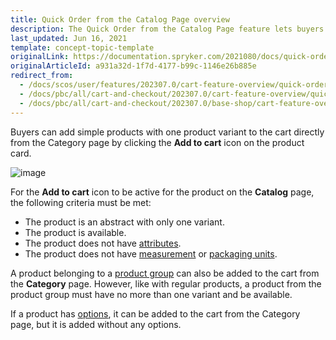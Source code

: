 ```yaml
---
title: Quick Order from the Catalog Page overview
description: The Quick Order from the Catalog Page feature lets buyers add products with one product variant to cart directly from the Category page.
last_updated: Jun 16, 2021
template: concept-topic-template
originalLink: https://documentation.spryker.com/2021080/docs/quick-order-from-the-catalog-page-overview
originalArticleId: a931a32d-1f7d-4177-b99c-1146e26b885e
redirect_from:
  - /docs/scos/user/features/202307.0/cart-feature-overview/quick-order-from-the-catalog-page-overview.html
  - /docs/pbc/all/cart-and-checkout/202307.0/cart-feature-overview/quick-order-from-the-catalog-page-overview.html  
  - /docs/pbc/all/cart-and-checkout/202307.0/base-shop/cart-feature-overview/quick-order-from-the-catalog-page-overview.html
---
```


Buyers can add simple products with one product variant to the cart directly from the Category page by clicking the **Add to cart** icon on the product card.

![image](https://spryker.s3.eu-central-1.amazonaws.com/docs/Features/Catalog+Management/Quick+Order+from+the+Catalog+Page/Quick+Order+from+the+Catalog+Page+Feature+Overview/quick-order-from-catalog.png)

For the **Add to cart** icon to be active for the product on the **Catalog** page, the following criteria must be met:

* The product is an abstract with only one variant.
* The product is available.
* The product does not have [attributes](/docs/pbc/all/product-information-management/{{site.version}}/base-shop/feature-overviews/product-feature-overview/product-attributes-overview.html).
* The product does not have [measurement](/docs/pbc/all/product-information-management/{{site.version}}/base-shop/feature-overviews/measurement-units-feature-overview.html) or [packaging units](/docs/pbc/all/product-information-management/{{page.version}}/base-shop/feature-overviews/packaging-units-feature-overview.html).

A product belonging to a [product group](/docs/pbc/all/product-information-management/{{site.version}}/base-shop/feature-overviews/product-feature-overview/product-feature-overview.html) can also be added to the cart from the **Category** page. However, like with regular products, a product from the product group must have no more than one variant and be available.

If a product has [options](/docs/pbc/all/product-information-management/{{page.version}}/base-shop/feature-overviews/product-options-feature-overview.html), it can be added to the cart from the Category page, but it is added without any options.
